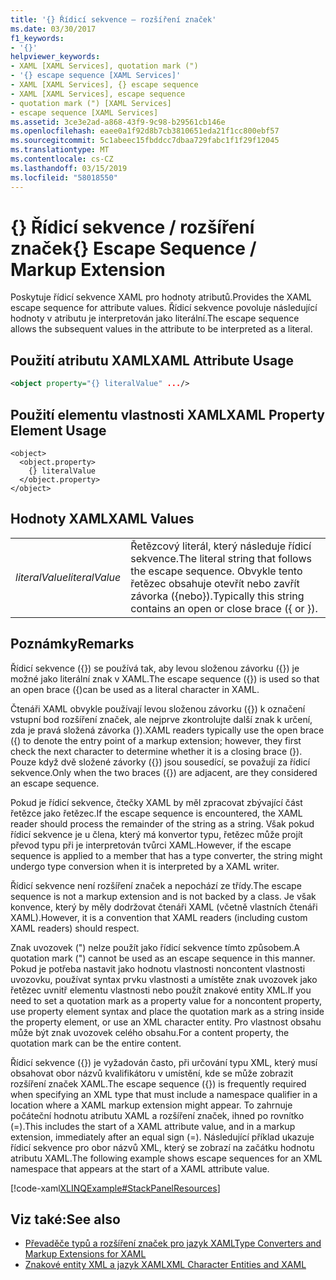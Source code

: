 ```yaml
---
title: '{} Řídicí sekvence – rozšíření značek'
ms.date: 03/30/2017
f1_keywords:
- '{}'
helpviewer_keywords:
- XAML [XAML Services], quotation mark (")
- '{} escape sequence [XAML Services]'
- XAML [XAML Services], {} escape sequence
- XAML [XAML Services], escape sequence
- quotation mark (") [XAML Services]
- escape sequence [XAML Services]
ms.assetid: 3ce3e2ad-a868-43f9-9c98-b29561cb146e
ms.openlocfilehash: eaee0a1f92d8b7cb3810651eda21f1cc800ebf57
ms.sourcegitcommit: 5c1abeec15fbddcc7dbaa729fabc1f1f29f12045
ms.translationtype: MT
ms.contentlocale: cs-CZ
ms.lasthandoff: 03/15/2019
ms.locfileid: "58018550"
---
```

# <a name="-escape-sequence--markup-extension"></a><span data-ttu-id="fcf08-102">{} Řídicí sekvence / rozšíření značek</span><span class="sxs-lookup"><span data-stu-id="fcf08-102">{} Escape Sequence / Markup Extension</span></span>
<span data-ttu-id="fcf08-103">Poskytuje řídicí sekvence XAML pro hodnoty atributů.</span><span class="sxs-lookup"><span data-stu-id="fcf08-103">Provides the XAML escape sequence for attribute values.</span></span> <span data-ttu-id="fcf08-104">Řídicí sekvence povoluje následující hodnoty v atributu je interpretován jako literální.</span><span class="sxs-lookup"><span data-stu-id="fcf08-104">The escape sequence allows the subsequent values in the attribute to be interpreted as a literal.</span></span>  
  
## <a name="xaml-attribute-usage"></a><span data-ttu-id="fcf08-105">Použití atributu XAML</span><span class="sxs-lookup"><span data-stu-id="fcf08-105">XAML Attribute Usage</span></span>  
  
```xml  
<object property="{} literalValue" .../>  
```  
  
## <a name="xaml-property-element-usage"></a><span data-ttu-id="fcf08-106">Použití elementu vlastnosti XAML</span><span class="sxs-lookup"><span data-stu-id="fcf08-106">XAML Property Element Usage</span></span>  
  
```  
<object>  
  <object.property>  
    {} literalValue  
  </object.property>  
</object>  
```  
  
## <a name="xaml-values"></a><span data-ttu-id="fcf08-107">Hodnoty XAML</span><span class="sxs-lookup"><span data-stu-id="fcf08-107">XAML Values</span></span>  
  
|||  
|-|-|  
|<span data-ttu-id="fcf08-108">*literalValue*</span><span class="sxs-lookup"><span data-stu-id="fcf08-108">*literalValue*</span></span>|<span data-ttu-id="fcf08-109">Řetězcový literál, který následuje řídicí sekvence.</span><span class="sxs-lookup"><span data-stu-id="fcf08-109">The literal string that follows the escape sequence.</span></span> <span data-ttu-id="fcf08-110">Obvykle tento řetězec obsahuje otevřít nebo zavřít závorka ({nebo}).</span><span class="sxs-lookup"><span data-stu-id="fcf08-110">Typically this string contains an open or close brace ({ or }).</span></span>|  
  
## <a name="remarks"></a><span data-ttu-id="fcf08-111">Poznámky</span><span class="sxs-lookup"><span data-stu-id="fcf08-111">Remarks</span></span>  
 <span data-ttu-id="fcf08-112">Řídicí sekvence ({}) se používá tak, aby levou složenou závorku ({}) je možné jako literální znak v XAML.</span><span class="sxs-lookup"><span data-stu-id="fcf08-112">The escape sequence ({}) is used so that an open brace ({)can be used as a literal character in XAML.</span></span>  
  
 <span data-ttu-id="fcf08-113">Čtenáři XAML obvykle používají levou složenou závorku ({}) k označení vstupní bod rozšíření značek, ale nejprve zkontrolujte další znak k určení, zda je pravá složená závorka (}).</span><span class="sxs-lookup"><span data-stu-id="fcf08-113">XAML readers typically use the open brace ({) to denote the entry point of a markup extension; however, they first check the next character to determine whether it is a closing brace (}).</span></span> <span data-ttu-id="fcf08-114">Pouze když dvě složené závorky ({}) jsou sousedící, se považují za řídicí sekvence.</span><span class="sxs-lookup"><span data-stu-id="fcf08-114">Only when the two braces ({}) are adjacent, are they considered an escape sequence.</span></span>  
  
 <span data-ttu-id="fcf08-115">Pokud je řídicí sekvence, čtečky XAML by měl zpracovat zbývající část řetězce jako řetězec.</span><span class="sxs-lookup"><span data-stu-id="fcf08-115">If the escape sequence is encountered, the XAML reader should process the remainder of the string as a string.</span></span> <span data-ttu-id="fcf08-116">Však pokud řídicí sekvence je u člena, který má konvertor typu, řetězec může projít převod typu při je interpretován tvůrci XAML.</span><span class="sxs-lookup"><span data-stu-id="fcf08-116">However, if the escape sequence is applied to a member that has a type converter, the string might undergo type conversion when it is interpreted by a XAML writer.</span></span>  
  
 <span data-ttu-id="fcf08-117">Řídicí sekvence není rozšíření značek a nepochází ze třídy.</span><span class="sxs-lookup"><span data-stu-id="fcf08-117">The escape sequence is not a markup extension and is not backed by a class.</span></span> <span data-ttu-id="fcf08-118">Je však konvence, který by měly dodržovat čtenáři XAML (včetně vlastních čtenáři XAML).</span><span class="sxs-lookup"><span data-stu-id="fcf08-118">However, it is a convention that XAML readers (including custom XAML readers) should respect.</span></span>  
  
 <span data-ttu-id="fcf08-119">Znak uvozovek (") nelze použít jako řídicí sekvence tímto způsobem.</span><span class="sxs-lookup"><span data-stu-id="fcf08-119">A quotation mark (") cannot be used as an escape sequence in this manner.</span></span> <span data-ttu-id="fcf08-120">Pokud je potřeba nastavit jako hodnotu vlastnosti noncontent vlastnosti uvozovku, používat syntax prvku vlastnosti a umístěte znak uvozovek jako řetězec uvnitř elementu vlastnosti nebo použít znakové entity XML.</span><span class="sxs-lookup"><span data-stu-id="fcf08-120">If you need to set a quotation mark as a property value for a noncontent property, use property element syntax and place the quotation mark as a string inside the property element, or use an XML character entity.</span></span> <span data-ttu-id="fcf08-121">Pro vlastnost obsahu může být znak uvozovek celého obsahu.</span><span class="sxs-lookup"><span data-stu-id="fcf08-121">For a content property, the quotation mark can be the entire content.</span></span>  
  
 <span data-ttu-id="fcf08-122">Řídicí sekvence ({}) je vyžadován často, při určování typu XML, který musí obsahovat obor názvů kvalifikátoru v umístění, kde se může zobrazit rozšíření značek XAML.</span><span class="sxs-lookup"><span data-stu-id="fcf08-122">The escape sequence ({}) is frequently required when specifying an XML type that must include a namespace qualifier in a location where a XAML markup extension might appear.</span></span> <span data-ttu-id="fcf08-123">To zahrnuje počáteční hodnotu atributu XAML a rozšíření značek, ihned po rovnítko (=).</span><span class="sxs-lookup"><span data-stu-id="fcf08-123">This includes the start of a XAML attribute value, and in a markup extension, immediately after an equal sign (=).</span></span> <span data-ttu-id="fcf08-124">Následující příklad ukazuje řídicí sekvence pro obor názvů XML, který se zobrazí na začátku hodnotu atributu XAML.</span><span class="sxs-lookup"><span data-stu-id="fcf08-124">The following example shows escape sequences for an XML namespace that appears at the start of a XAML attribute value.</span></span>  
  
 [!code-xaml[XLINQExample#StackPanelResources](~/samples/snippets/csharp/VS_Snippets_Wpf/XLinqExample/CSharp/Window1.xaml#stackpanelresources)]  
  
## <a name="see-also"></a><span data-ttu-id="fcf08-125">Viz také:</span><span class="sxs-lookup"><span data-stu-id="fcf08-125">See also</span></span>
- [<span data-ttu-id="fcf08-126">Převaděče typů a rozšíření značek pro jazyk XAML</span><span class="sxs-lookup"><span data-stu-id="fcf08-126">Type Converters and Markup Extensions for XAML</span></span>](type-converters-and-markup-extensions-for-xaml.md)
- [<span data-ttu-id="fcf08-127">Znakové entity XML a jazyk XAML</span><span class="sxs-lookup"><span data-stu-id="fcf08-127">XML Character Entities and XAML</span></span>](xml-character-entities-and-xaml.md)
